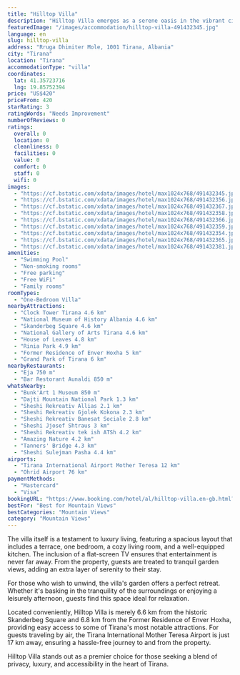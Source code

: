 ```yaml
---
title: "Hilltop Villa"
description: "Hilltop Villa emerges as a serene oasis in the vibrant city of Tirana, offering guests a unique blend of comfort and convenience."
featuredImage: "/images/accommodation/hilltop-villa-491432345.jpg"
language: en
slug: hilltop-villa
address: "Rruga Dhimiter Mole, 1001 Tirana, Albania"
city: "Tirana"
location: "Tirana"
accommodationType: "villa"
coordinates:
  lat: 41.35723716
  lng: 19.85752394
price: "US$420"
priceFrom: 420
starRating: 3
ratingWords: "Needs Improvement"
numberOfReviews: 0
ratings:
  overall: 0
  location: 0
  cleanliness: 0
  facilities: 0
  value: 0
  comfort: 0
  staff: 0
  wifi: 0
images:
  - "https://cf.bstatic.com/xdata/images/hotel/max1024x768/491432345.jpg?k=9815e9dfe953767924ac6cb27257364f33bfc4ba82237cdf684bc22dfe63fc45&o=&hp=1"
  - "https://cf.bstatic.com/xdata/images/hotel/max1024x768/491432356.jpg?k=df57405ecf8ae4d0420028bc72da6e53e2119c4d93d5dcf63616bd63dd042280&o=&hp=1"
  - "https://cf.bstatic.com/xdata/images/hotel/max1024x768/491432367.jpg?k=d90cca4a93d9390e16f52fdf38fab0b60c71e7e0f3136241b0524847d97ac3f9&o=&hp=1"
  - "https://cf.bstatic.com/xdata/images/hotel/max1024x768/491432358.jpg?k=380cc4ebdf603ccb62512248a9ff2772521194028a2a54a6a160fd3025536246&o=&hp=1"
  - "https://cf.bstatic.com/xdata/images/hotel/max1024x768/491432366.jpg?k=4d3001c61bd6610625d9e335c9064579a98e57ca8af7190db5f60433a5ae7f86&o=&hp=1"
  - "https://cf.bstatic.com/xdata/images/hotel/max1024x768/491432359.jpg?k=156aa5ca71df09f98d54f4d49c76d6a1e65ced32af23d60c19b4646118b15a84&o=&hp=1"
  - "https://cf.bstatic.com/xdata/images/hotel/max1024x768/491432354.jpg?k=7cf7f91ab96e6f56707c2bcf6c1ee9fcf7729050665e3dff2ff6c2cfd3fe124f&o=&hp=1"
  - "https://cf.bstatic.com/xdata/images/hotel/max1024x768/491432365.jpg?k=7db86257b6d972f62d7660737f4c9c3c15737e4949c8de522932a3f675bb0603&o=&hp=1"
  - "https://cf.bstatic.com/xdata/images/hotel/max1024x768/491432381.jpg?k=27246c95c1615845052fb2589707e46310b78d90fae325fbbb81fb8e16a4a5fb&o=&hp=1"
amenities:
  - "Swimming Pool"
  - "Non-smoking rooms"
  - "Free parking"
  - "Free WiFi"
  - "Family rooms"
roomTypes:
  - "One-Bedroom Villa"
nearbyAttractions:
  - "Clock Tower Tirana 4.6 km"
  - "National Museum of History Albania 4.6 km"
  - "Skanderbeg Square 4.6 km"
  - "National Gallery of Arts Tirana 4.6 km"
  - "House of Leaves 4.8 km"
  - "Rinia Park 4.9 km"
  - "Former Residence of Enver Hoxha 5 km"
  - "Grand Park of Tirana 6 km"
nearbyRestaurants:
  - "Eja 750 m"
  - "Bar Restorant Aunaldi 850 m"
whatsNearby:
  - "Bunk'Art 1 Museum 850 m"
  - "Dajti Mountain National Park 1.3 km"
  - "Sheshi Rekreativ Allias 2.1 km"
  - "Sheshi Rekreativ Gjolek Kokona 2.3 km"
  - "Sheshi Rekreativ Banesat Sociale 2.8 km"
  - "Sheshi Jjosef Shtraus 3 km"
  - "Sheshi Rekreativ tek ish ATSh 4.2 km"
  - "Amazing Nature 4.2 km"
  - "Tanners' Bridge 4.3 km"
  - "Sheshi Sulejman Pasha 4.4 km"
airports:
  - "Tirana International Airport Mother Teresa 12 km"
  - "Ohrid Airport 76 km"
paymentMethods:
  - "Mastercard"
  - "Visa"
bookingURL: "https://www.booking.com/hotel/al/hilltop-villa.en-gb.html?aid=8035640"
bestFor: "Best for Mountain Views"
bestCategories: "Mountain Views"
category: "Mountain Views"
---
```


The villa itself is a testament to luxury living, featuring a spacious layout that includes a terrace, one bedroom, a cozy living room, and a well-equipped kitchen. The inclusion of a flat-screen TV ensures that entertainment is never far away. From the property, guests are treated to tranquil garden views, adding an extra layer of serenity to their stay.

For those who wish to unwind, the villa's garden offers a perfect retreat. Whether it's basking in the tranquility of the surroundings or enjoying a leisurely afternoon, guests find this space ideal for relaxation.

Located conveniently, Hilltop Villa is merely 6.6 km from the historic Skanderbeg Square and 6.8 km from the Former Residence of Enver Hoxha, providing easy access to some of Tirana's most notable attractions. For guests traveling by air, the Tirana International Mother Teresa Airport is just 17 km away, ensuring a hassle-free journey to and from the property.

Hilltop Villa stands out as a premier choice for those seeking a blend of privacy, luxury, and accessibility in the heart of Tirana.